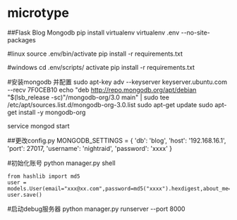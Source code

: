 # microtype
##Flask Blog Mongodb
    pip install virtualenv 
    virtualenv .env --no-site-packages

#linux
    source .env/bin/activate
    pip install -r requirements.txt

#windows
    cd .env/scripts/
    activate
    pip install -r requirements.txt

#安装mongodb 并配置
    sudo apt-key adv --keyserver keyserver.ubuntu.com --recv 7F0CEB10
    echo "deb http://repo.mongodb.org/apt/debian "$(lsb_release -sc)"/mongodb-org/3.0 main" | sudo tee      /etc/apt/sources.list.d/mongodb-org-3.0.list
    sudo apt-get update
    sudo apt-get install -y mongodb-org

service mongod start

##更改config.py
    MONGODB_SETTINGS = {
        'db': 'blog',
        'host': '192.168.16.1',
        'port': 27017,
        'username': 'nightraid',
        'password': 'xxxx'
    }

#初始化账号
    python manager.py shell

    from hashlib import md5
    user = models.User(email="xxx@xx.com",password=md5("xxxx").hexdigest,about_me="xxxx'",nickname="xxxx")
    user.save()

#启动debug服务器
    python manager.py runserver --port 8000

